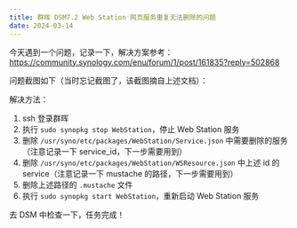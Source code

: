 ```yaml
---
title: 群晖 DSM7.2 Web Station 网页服务重复无法删除的问题
date: 2024-03-14
---
```


今天遇到一个问题，记录一下，解决方案参考：https://community.synology.com/enu/forum/1/post/161835?reply=502868

问题截图如下（当时忘记截图了，该截图摘自上述文档）：

解决方法：

1. ssh 登录群晖
2. 执行 `sudo synopkg stop WebStation`，停止 Web Station 服务
3. 删除 `/usr/syno/etc/packages/WebStation/Service.json` 中需要删除的服务（注意记录一下 service_id，下一步需要用到）
4. 删除 `/usr/syno/etc/packages/WebStation/WSResource.json` 中上述 id 的 service（注意记录一下 mustache 的路径，下一步需要用到）
5. 删除上述路径的 `.mustache` 文件
6. 执行 `sudo synopkg start WebStation`，重新启动 Web Station 服务

去 DSM 中检查一下，任务完成！
